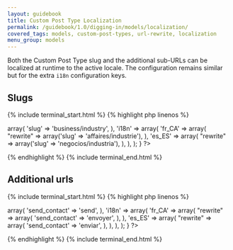 ```yaml
---
layout: guidebook
title: Custom Post Type Localization
permalink: /guidebook/1.0/digging-in/models/localization/
covered_tags: models, custom-post-types, url-rewrite, localization
menu_group: models
---
```


Both the Custom Post Type slug and the additional sub-URLs can be localized at runtime to the active locale. The configuration remains similar but for the extra `i18n` configuration keys.

## Slugs

{% include terminal_start.html %}
{% highlight php linenos %}
<?php
namespace App\Model;

class MyCPT extends AppCustomPostType
{
    public $configuration = array(
        "rewrite"   => array(
            'slug'       => 'business/industry',
        ),
        'i18n' => array(
            'fr_CA' => array(
                "rewrite"   => array('slug' => 'affaires/industrie'),
            ),
            'es_ES' => array(
                "rewrite"   => array('slug' => 'negocios/industria'),
            ),
        ),
    );
}
?>
{% endhighlight %}
{% include terminal_end.html %}

## Additional urls

{% include terminal_start.html %}
{% highlight php linenos %}
<?php
namespace App\Model;

class MyCPT extends AppCustomPostType
{
     public $routed = array(
        "rewrite" =>  array(
            'send_contact' => 'send',
        ),
        'i18n' => array(
            'fr_CA' => array(
                "rewrite" => array(
                    'send_contact' => 'envoyer',
                ),
            ),
            'es_ES' => array(
                "rewrite" => array(
                    'send_contact' => 'enviar',
                ),
            ),
        ),
    );
}
?>
{% endhighlight %}
{% include terminal_end.html %}
